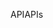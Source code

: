 <span data-ttu-id="c3bb0-101">API</span><span class="sxs-lookup"><span data-stu-id="c3bb0-101">APIs</span></span>
